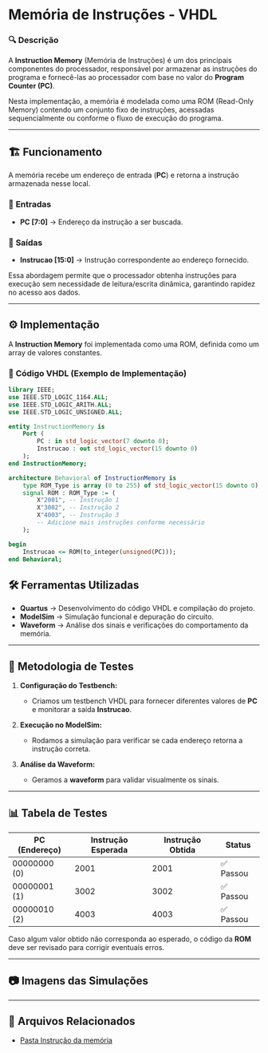# Memória de Instruções - VHDL

### 🔍 Descrição  
A **Instruction Memory** (Memória de Instruções) é um dos principais componentes do processador, responsável por armazenar as instruções do programa e fornecê-las ao processador com base no valor do **Program Counter (PC)**.  

Nesta implementação, a memória é modelada como uma ROM (Read-Only Memory) contendo um conjunto fixo de instruções, acessadas sequencialmente ou conforme o fluxo de execução do programa.  

---

## 🏗️ Funcionamento  

A memória recebe um endereço de entrada (**PC**) e retorna a instrução armazenada nesse local.  

### 🔹 **Entradas**  
- **PC [7:0]** → Endereço da instrução a ser buscada.  

### 🔹 **Saídas**  
- **Instrucao [15:0]** → Instrução correspondente ao endereço fornecido.  

Essa abordagem permite que o processador obtenha instruções para execução sem necessidade de leitura/escrita dinâmica, garantindo rapidez no acesso aos dados.  

---

## ⚙️ Implementação  

A **Instruction Memory** foi implementada como uma ROM, definida como um array de valores constantes.  

### 🔧 **Código VHDL (Exemplo de Implementação)**  

```vhdl
library IEEE;
use IEEE.STD_LOGIC_1164.ALL;
use IEEE.STD_LOGIC_ARITH.ALL;
use IEEE.STD_LOGIC_UNSIGNED.ALL;

entity InstructionMemory is
    Port (
        PC : in std_logic_vector(7 downto 0);
        Instrucao : out std_logic_vector(15 downto 0)
    );
end InstructionMemory;

architecture Behavioral of InstructionMemory is
    type ROM_Type is array (0 to 255) of std_logic_vector(15 downto 0);
    signal ROM : ROM_Type := (
        X"2001", -- Instrução 1
        X"3002", -- Instrução 2
        X"4003", -- Instrução 3
        -- Adicione mais instruções conforme necessário
    );

begin
    Instrucao <= ROM(to_integer(unsigned(PC)));
end Behavioral;
```

## 🛠️ Ferramentas Utilizadas  

- **Quartus** → Desenvolvimento do código VHDL e compilação do projeto.  
- **ModelSim** → Simulação funcional e depuração do circuito.  
- **Waveform** → Análise dos sinais e verificações do comportamento da memória.  

---
## 📌 **Metodologia de Testes**  

1. **Configuração do Testbench:**  
   - Criamos um testbench VHDL para fornecer diferentes valores de **PC** e monitorar a saída **Instrucao**.  

2. **Execução no ModelSim:**  
   - Rodamos a simulação para verificar se cada endereço retorna a instrução correta.  

3. **Análise da Waveform:**  
   - Geramos a **waveform** para validar visualmente os sinais.  

---

## 📊 **Tabela de Testes**  

| PC (Endereço) | Instrução Esperada | Instrução Obtida | Status |
|--------------|-------------------|-----------------|--------|
| 00000000 (0) | 2001              | 2001           | ✅ Passou |
| 00000001 (1) | 3002              | 3002           | ✅ Passou |
| 00000010 (2) | 4003              | 4003           | ✅ Passou |

Caso algum valor obtido não corresponda ao esperado, o código da **ROM** deve ser revisado para corrigir eventuais erros.  

---

## 📷 **Imagens das Simulações**  




---

## 📂 Arquivos Relacionados

- [Pasta Instrução da memória](../src/Instruction_Memory)
